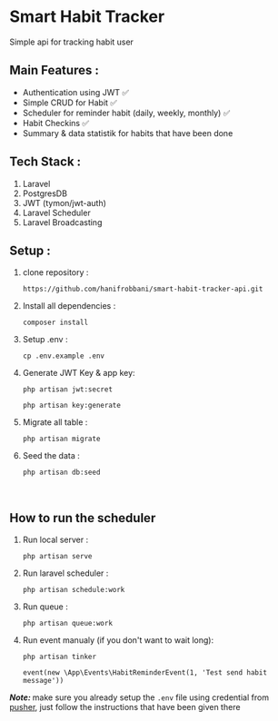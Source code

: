 # Smart Habit Tracker
Simple api for tracking habit user


## Main Features : 
- Authentication using JWT ✅
- Simple CRUD for Habit ✅
- Scheduler for reminder habit (daily, weekly, monthly) ✅
- Habit Checkins ✅
- Summary & data statistik for habits that have been done

## Tech Stack :
1. Laravel
2. PostgresDB
3. JWT (tymon/jwt-auth)
4. Laravel Scheduler
5. Laravel Broadcasting

## Setup :
1. clone repository : 
    ``` 
    https://github.com/hanifrobbani/smart-habit-tracker-api.git
    ```
2. Install all dependencies :
    ```
    composer install
    ```
3. Setup .env :
    ```
    cp .env.example .env
    ```
4. Generate JWT Key & app key:
    ```
    php artisan jwt:secret
    ```
    ```
    php artisan key:generate
    ```
5. Migrate all table :
    ```
    php artisan migrate
    ```
6. Seed the data :
    ```
    php artisan db:seed
    ```
<br />

## How to run the scheduler
1. Run local server :
    ```
    php artisan serve
    ```
2. Run laravel scheduler :
    ```
    php artisan schedule:work
    ```
3. Run queue :
    ```
    php artisan queue:work
    ```
4. Run event manualy (if you don't want to wait long):
    ```
    php artisan tinker
    ```
    ```
    event(new \App\Events\HabitReminderEvent(1, 'Test send habit message'))
    ```
<b><i>Note: </i></b>
make sure you already setup the `.env` file using credential from [pusher](https://pusher.com), just follow the instructions that have been given there